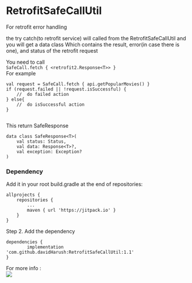 # RetrofitSafeCallUtil
For retrofit error handling

the try catch(to retrofit service) will called from the RetrofitSafeCallUtil and you will get a data class Which contains the result, error(in case there is one), and status of the retrofit request

You need to call  <br/>
```SafeCall.fetch { <retrofit2.Response<T>> }``` <br/>
For example <br/>
``` 
val request = SafeCall.fetch { api.getPopularMovies() }
if (request.failed || !request.isSuccessful) {
	//  do failed action
} else{
	//  do isSuccessful action
}
        
```

This return SafeResponse<T>

```
data class SafeResponse<T>(
    val status: Status,
    val data: Response<T>?,
    val exception: Exception?
)
```

### Dependency

Add it in your root build.gradle at the end of repositories:

	allprojects {
		repositories {
			...
			maven { url 'https://jitpack.io' }
		}
	}
Step 2. Add the dependency

	dependencies {
	        implementation 'com.github.davidHarush:RetrofitSafeCallUtil:1.1'
	}

For more info : <br/>
[![](https://jitpack.io/v/davidHarush/RetrofitSafeCallUtil.svg)](https://jitpack.io/#davidHarush/RetrofitSafeCallUtil)
